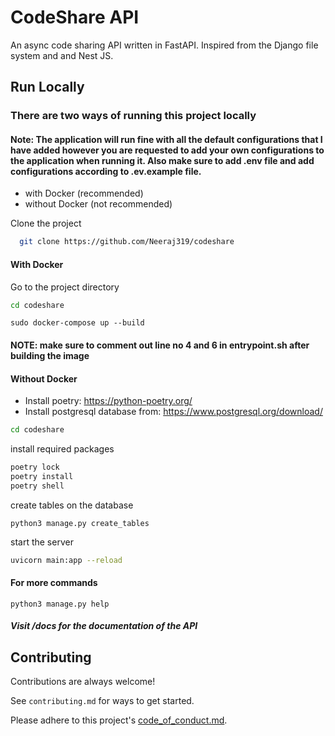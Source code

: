 # CodeShare API

An async code sharing API written in FastAPI. Inspired from the Django file system and
and Nest JS.

## Run Locally

### There are two ways of running this project locally

#### Note: The application will run fine with all the default configurations that I have added however you are requested to add your own configurations to the application when running it. Also make sure to add .env file and add configurations according to .ev.example file.

- with Docker (recommended)
- without Docker (not recommended)

Clone the project

```bash
  git clone https://github.com/Neeraj319/codeshare
```

#### With Docker

Go to the project directory

```bash
cd codeshare
```

```
sudo docker-compose up --build
```

#### NOTE: make sure to comment out line no 4 and 6 in entrypoint.sh after building the image  

#### Without Docker

- Install poetry: https://python-poetry.org/
- Install postgresql database from: https://www.postgresql.org/download/

```bash
cd codeshare
```

install required packages

```bash
poetry lock
poetry install
poetry shell
```

create tables on the database

```
python3 manage.py create_tables
```

start the server

```bash
uvicorn main:app --reload
```

#### For more commands

```
python3 manage.py help
```

##### Visit /docs for the documentation of the API

## Contributing

Contributions are always welcome!

See `contributing.md` for ways to get started.

Please adhere to this project's [code_of_conduct.md](https://github.com/Neeraj319/codeshare/blob/main/code_of_conduct.md).
